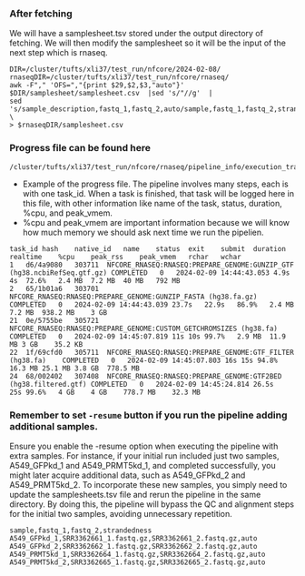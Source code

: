 
### After fetching 
We will have a samplesheet.tsv stored under the output directory of fetching. We will then modify the samplesheet so it will be the input of the next step which is rnaseq.      

```shell
DIR=/cluster/tufts/xli37/test_run/nfcore/2024-02-08/
rnaseqDIR=/cluster/tufts/xli37/test_run/nfcore/rnaseq/
awk -F"," 'OFS=","{print $29,$2,$3,"auto"}' $DIR/samplesheet/samplesheet.csv  |sed 's/"//g'  |
sed 's/sample_description,fastq_1,fastq_2,auto/sample,fastq_1,fastq_2,strandedness/' \
> $rnaseqDIR/samplesheet.csv
```


### Progress file can be found here
```shell
/cluster/tufts/xli37/test_run/nfcore/rnaseq/pipeline_info/execution_trace_*
```

* Example of the progress file. The pipeline involves many steps, each is with one task_id. When a task is finished, that task will be logged here in this file, with other information like name of the task, status, duration, %cpu, and peak_vmem.      
* %cpu and peak_vmem are important information because we will know how much memory we should ask next time we run the pipelien.      
```
task_id	hash	native_id	name	status	exit	submit	duration	realtime	%cpu	peak_rss	peak_vmem	rchar	wchar
1	d6/4a9080	303711	NFCORE_RNASEQ:RNASEQ:PREPARE_GENOME:GUNZIP_GTF (hg38.ncbiRefSeq.gtf.gz)	COMPLETED	0	2024-02-09 14:44:43.053	4.9s	4s	72.6%	2.4 MB	7.2 MB	40 MB	792 MB
2	65/1b01a6	303701	NFCORE_RNASEQ:RNASEQ:PREPARE_GENOME:GUNZIP_FASTA (hg38.fa.gz)	COMPLETED	0	2024-02-09 14:44:43.039	23.7s	22.9s	86.9%	2.4 MB	7.2 MB	938.2 MB	3 GB
21	0e/5755be	305721	NFCORE_RNASEQ:RNASEQ:PREPARE_GENOME:CUSTOM_GETCHROMSIZES (hg38.fa)	COMPLETED	0	2024-02-09 14:45:07.819	11s	10s	99.7%	2.9 MB	11.9 MB	3 GB	35.2 KB
22	1f/69cfd0	305711	NFCORE_RNASEQ:RNASEQ:PREPARE_GENOME:GTF_FILTER (hg38.fa)	COMPLETED	0	2024-02-09 14:45:07.803	16s	15s	94.8%	16.3 MB	25.1 MB	3.8 GB	778.5 MB
24	68/002402	307408	NFCORE_RNASEQ:RNASEQ:PREPARE_GENOME:GTF2BED (hg38.filtered.gtf)	COMPLETED	0	2024-02-09 14:45:24.814	26.5s	25s	99.6%	4 GB	4 GB	778.7 MB	32.3 MB

```


### Remember to set `-resume` button if you run the pipeline adding additional samples.       
Ensure you enable the -resume option when executing the pipeline with extra samples. For instance, if your initial run included just two samples, A549_GFPkd_1 and A549_PRMT5kd_1, and completed successfully, you might later acquire additional data, such as A549_GFPkd_2 and A549_PRMT5kd_2. To incorporate these new samples, you simply need to update the samplesheets.tsv file and rerun the pipeline in the same directory. By doing this, the pipeline will bypass the QC and alignment steps for the initial two samples, avoiding unnecessary repetition.        

```
sample,fastq_1,fastq_2,strandedness
A549_GFPkd_1,SRR3362661_1.fastq.gz,SRR3362661_2.fastq.gz,auto
A549_GFPkd_2,SRR3362662_1.fastq.gz,SRR3362662_2.fastq.gz,auto
A549_PRMT5kd_1,SRR3362664_1.fastq.gz,SRR3362664_2.fastq.gz,auto
A549_PRMT5kd_2,SRR3362665_1.fastq.gz,SRR3362665_2.fastq.gz,auto
```
